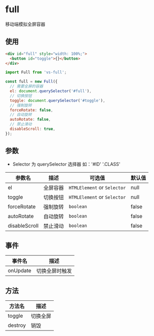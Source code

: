 # full

移动端模拟全屏容器

## 使用

```html
<div id="full" style="width: 100%;">
  <button id="toggle">{}</button>
</div>
```

```js
import Full from 'vs-full';

const full = new Full({
  // 需要全屏的容器
  el: document.querySelector('#full'),
  // 切换按钮
  toggle: document.querySelector('#toggle'),
  // 强制旋转
  forceRotate: false,
  // 自动旋转
  autoRotate: false,
  // 禁止滑动
  disableScroll: true,
});
```

## 参数

- Selector 为 querySelector 选择器 如：'#ID' '.CLASS'

| 参数名        | 描述     | 可选值                      | 默认值 |
| ------------- | -------- | --------------------------- | ------ |
| el            | 全屏容器 | `HTMLElement` or `Selector` | null   |
| toggle        | 切换按钮 | `HTMLElement` or `Selector` | null   |
| forceRotate   | 强制旋转 | `boolean`                   | false  |
| autoRotate    | 自动旋转 | `boolean`                   | false  |
| disableScroll | 禁止滑动 | `boolean`                   | false  |

## 事件

| 事件名   | 描述           |
| -------- | -------------- |
| onUpdate | 切换全屏时触发 |

## 方法

| 方法名  | 描述 |
| ------- | ---- |
| toggle | 切换全屏 |
| destroy | 销毁 |
